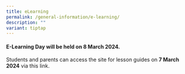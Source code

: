 ```yaml
---
title: eLearning
permalink: /general-information/e-learning/
description: ""
variant: tiptap
---
```

<h4><strong>E-Learning Day will be held on 8 March 2024.</strong></h4>
<p>Students and parents can access the site for lesson guides on <strong>7 March 2024</strong> via
this link.</p>